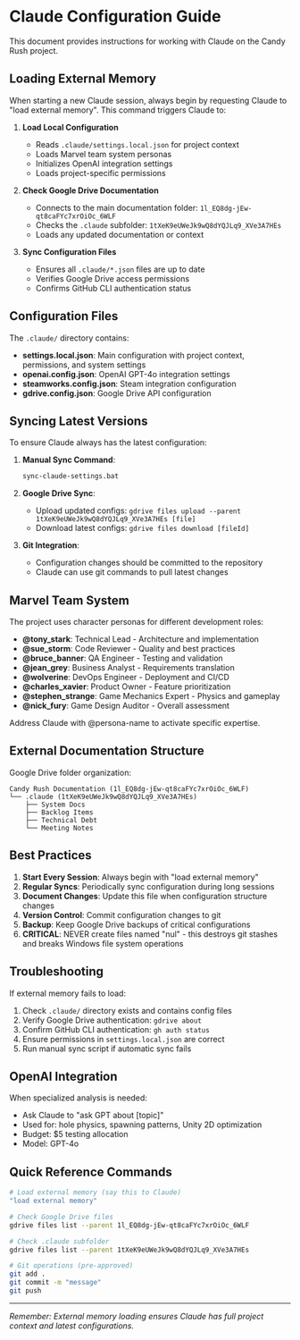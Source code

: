 # Claude Configuration Guide

This document provides instructions for working with Claude on the Candy Rush project.

## Loading External Memory

When starting a new Claude session, always begin by requesting Claude to "load external memory". This command triggers Claude to:

1. **Load Local Configuration**
   - Reads `.claude/settings.local.json` for project context
   - Loads Marvel team system personas
   - Initializes OpenAI integration settings
   - Loads project-specific permissions

2. **Check Google Drive Documentation**
   - Connects to the main documentation folder: `1l_EQ8dg-jEw-qt8caFYc7xrOiOc_6WLF`
   - Checks the `.claude` subfolder: `1tXeK9eUWeJk9wQ8dYQJLq9_XVe3A7HEs`
   - Loads any updated documentation or context

3. **Sync Configuration Files**
   - Ensures all `.claude/*.json` files are up to date
   - Verifies Google Drive access permissions
   - Confirms GitHub CLI authentication status

## Configuration Files

The `.claude/` directory contains:

- **settings.local.json**: Main configuration with project context, permissions, and system settings
- **openai.config.json**: OpenAI GPT-4o integration settings
- **steamworks.config.json**: Steam integration configuration
- **gdrive.config.json**: Google Drive API configuration

## Syncing Latest Versions

To ensure Claude always has the latest configuration:

1. **Manual Sync Command**:
   ```bash
   sync-claude-settings.bat
   ```

2. **Google Drive Sync**:
   - Upload updated configs: `gdrive files upload --parent 1tXeK9eUWeJk9wQ8dYQJLq9_XVe3A7HEs [file]`
   - Download latest configs: `gdrive files download [fileId]`

3. **Git Integration**:
   - Configuration changes should be committed to the repository
   - Claude can use git commands to pull latest changes

## Marvel Team System

The project uses character personas for different development roles:

- **@tony_stark**: Technical Lead - Architecture and implementation
- **@sue_storm**: Code Reviewer - Quality and best practices
- **@bruce_banner**: QA Engineer - Testing and validation
- **@jean_grey**: Business Analyst - Requirements translation
- **@wolverine**: DevOps Engineer - Deployment and CI/CD
- **@charles_xavier**: Product Owner - Feature prioritization
- **@stephen_strange**: Game Mechanics Expert - Physics and gameplay
- **@nick_fury**: Game Design Auditor - Overall assessment

Address Claude with @persona-name to activate specific expertise.

## External Documentation Structure

Google Drive folder organization:
```
Candy Rush Documentation (1l_EQ8dg-jEw-qt8caFYc7xrOiOc_6WLF)
└── .claude (1tXeK9eUWeJk9wQ8dYQJLq9_XVe3A7HEs)
    ├── System Docs
    ├── Backlog Items
    ├── Technical Debt
    └── Meeting Notes
```

## Best Practices

1. **Start Every Session**: Always begin with "load external memory"
2. **Regular Syncs**: Periodically sync configuration during long sessions
3. **Document Changes**: Update this file when configuration structure changes
4. **Version Control**: Commit configuration changes to git
5. **Backup**: Keep Google Drive backups of critical configurations
6. **CRITICAL**: NEVER create files named "nul" - this destroys git stashes and breaks Windows file system operations

## Troubleshooting

If external memory fails to load:

1. Check `.claude/` directory exists and contains config files
2. Verify Google Drive authentication: `gdrive about`
3. Confirm GitHub CLI authentication: `gh auth status`
4. Ensure permissions in `settings.local.json` are correct
5. Run manual sync script if automatic sync fails

## OpenAI Integration

When specialized analysis is needed:
- Ask Claude to "ask GPT about [topic]"
- Used for: hole physics, spawning patterns, Unity 2D optimization
- Budget: $5 testing allocation
- Model: GPT-4o

## Quick Reference Commands

```bash
# Load external memory (say this to Claude)
"load external memory"

# Check Google Drive files
gdrive files list --parent 1l_EQ8dg-jEw-qt8caFYc7xrOiOc_6WLF

# Check .claude subfolder
gdrive files list --parent 1tXeK9eUWeJk9wQ8dYQJLq9_XVe3A7HEs

# Git operations (pre-approved)
git add .
git commit -m "message"
git push
```

---

*Remember: External memory loading ensures Claude has full project context and latest configurations.*